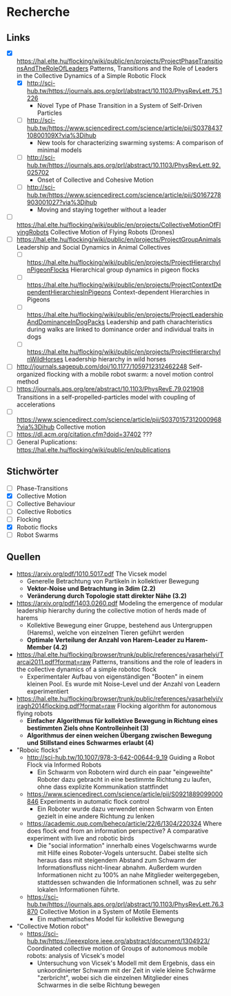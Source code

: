 # Recherche

## Links

- [x] https://hal.elte.hu/flocking/wiki/public/en/projects/ProjectPhaseTransitionsAndTheRoleOfLeaders
    Patterns, Transitions and the Role of Leaders in the Collective Dynamics of a Simple Robotic Flock
  - [x] http://sci-hub.tw/https://journals.aps.org/prl/abstract/10.1103/PhysRevLett.75.1226
    - Novel Type of Phase Transition in a System of Self-Driven Particles
  - [ ] http://sci-hub.tw/https://www.sciencedirect.com/science/article/pii/S037843710800109X?via%3Dihub
    - New tools for characterizing swarming systems: A comparison of minimal models
  - [ ] http://sci-hub.tw/https://journals.aps.org/prl/abstract/10.1103/PhysRevLett.92.025702
    - Onset of Collective and Cohesive Motion
  - [ ] http://sci-hub.tw/https://www.sciencedirect.com/science/article/pii/S0167278903001027?via%3Dihub
    - Moving and staying together without a leader
- [ ] https://hal.elte.hu/flocking/wiki/public/en/projects/CollectiveMotionOfFlyingRobots
  Collective Motion of Flying Robots (Drones)
- [ ] https://hal.elte.hu/flocking/wiki/public/en/projects/ProjectGroupAnimals
  Leadership and Social Dynamics in Animal Collectives
  - [ ] https://hal.elte.hu/flocking/wiki/public/en/projects/ProjectHierarchyInPigeonFlocks
      Hierarchical group dynamics in pigeon flocks
  - [ ] https://hal.elte.hu/flocking/wiki/public/en/projects/ProjectContextDependentHierarchiesInPigeons
      Context-dependent Hierarchies in Pigeons
  - [ ] https://hal.elte.hu/flocking/wiki/public/en/projects/ProjectLeadershipAndDominanceInDogPacks
      Leadership and path charachteristics during walks are linked to dominance order and individual traits in dogs
  - [ ] https://hal.elte.hu/flocking/wiki/public/en/projects/ProjectHierarchyInWildHorses
      Leadership hierarchy in wild horses
- [ ] http://journals.sagepub.com/doi/10.1177/1059712312462248
  Self-organized flocking with a mobile robot swarm: a novel motion control method
- [ ] https://journals.aps.org/pre/abstract/10.1103/PhysRevE.79.021908
  Transitions in a self-propelled-particles model with coupling of accelerations
- [ ] https://www.sciencedirect.com/science/article/pii/S0370157312000968?via%3Dihub
  Collective motion
- [ ] https://dl.acm.org/citation.cfm?doid=37402
  ???
- [ ] General Puplications: https://hal.elte.hu/flocking/wiki/public/en/publications

## Stichwörter

- [ ] Phase-Transitions
- [x] Collective Motion
- [ ] Collective Behaviour
- [ ] Collective Robotics
- [ ] Flocking
- [x] Robotic flocks
- [ ] Robot Swarms

## Quellen

- https://arxiv.org/pdf/1010.5017.pdf
  The Vicsek model
  - Generelle Betrachtung von Partikeln in kollektiver Bewegung
  - **Vektor-Noise und Betrachtung in 3dim (2.2)**
  - **Veränderung durch Topologie statt direkter Nähe (3.2)**
- https://arxiv.org/pdf/1403.0260.pdf
  Modeling the emergence of modular leadership hierarchy during the collective motion of herds made of harems
  - Kollektive Bewegung einer Gruppe, bestehend aus Untergruppen (Harems), welche von einzelnen Tieren geführt werden
  - **Optimale Verteilung der Anzahl von Harem-Leader zu Harem-Member (4.2)**
- https://hal.elte.hu/flocking/browser/trunk/public/references/vasarhelyi/Tarcai2011.pdf?format=raw
  Patterns, transitions and the role of leaders in the collective dynamics of a simple robotoc flock
  - Experimentaler Aufbau von eigenständigen "Booten" in einem kleinen Pool. Es wurde mit Noise-Level und der Anzahl von Leadern experimentiert
- https://hal.elte.hu/flocking/browser/trunk/public/references/vasarhelyi/viragh2014flocking.pdf?format=raw
  Flocking algorithm for autonomous flying robots
  - **Einfacher Algorithmus für kollektive Bewegung in Richtung eines bestimmten Ziels ohne Kontrolleinheit (3)**
  - **Algorithmus der einen weichen Übergang zwischen Bewegung und Stillstand eines Schwarmes erlaubt (4)**
- "Roboic flocks"
  - http://sci-hub.tw/10.1007/978-3-642-00644-9_19
    Guiding a Robot Flock via Informed Robots
    - Ein Schwarm von Robotern wird durch ein paar "eingeweihte" Roboter dazu gebracht in eine bestimmte Richtung zu laufen, ohne dass explizite Kommunikation stattfindet
  - https://www.sciencedirect.com/science/article/pii/S0921889099000846
    Experiments in automatic flock control
    - Ein Roboter wurde dazu verwendet einen Schwarm von Enten gezielt in eine andere Richtung zu lenken
  - https://academic.oup.com/beheco/article/22/6/1304/220324
    Where does  flock end from an information perspective? A comparative experiment with live and robotic birds
    - Die "social information" innerhalb eines Vogelschwarms wurde mit Hilfe eines Roboter-Vogels untersucht. Dabei stellte sich heraus dass mit steigendem Abstand zum Schwarm der Informationsfluss nicht-linear abnahm. Außerdem wurden Informationen nicht zu 100% an nahe Mitglieder weitergegeben, stattdessen schwanden die Informationen schnell, was zu sehr lokalen Informationen führte. 
  - https://sci-hub.tw/https://journals.aps.org/prl/abstract/10.1103/PhysRevLett.76.3870
    Collective Motion in a System of Motile Elements
    - Ein mathematisches Model für kollektive Bewegung
- "Collective Motion robot"
  - https://sci-hub.tw/https://ieeexplore.ieee.org/abstract/document/1304923/
    Coordinated collective motion of Groups of autonomous mobile robots: analysis of Vicsek's model
    - Untersuchung von Vicsek's Modell mit dem Ergebnis, dass ein unkoordinierter Schwarm mit der Zeit in viele kleine Schwärme "zerbricht", wobei sich die einzelnen Mitglieder eines Schwarmes in die selbe Richtung bewegen
